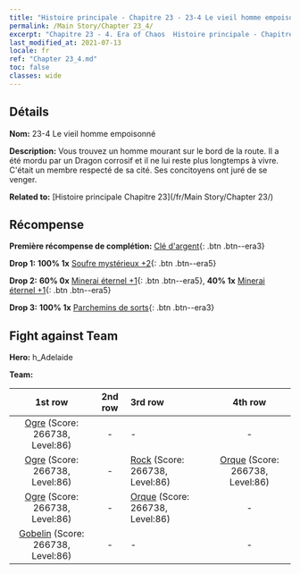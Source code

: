 ```yaml
---
title: "Histoire principale - Chapitre 23 - 23-4 Le vieil homme empoisonné"
permalink: /Main Story/Chapter 23_4/
excerpt: "Chapitre 23 - 4. Era of Chaos  Histoire principale - Chapitre 23_4. 23-4 Le vieil homme empoisonné"
last_modified_at: 2021-07-13
locale: fr
ref: "Chapter 23_4.md"
toc: false
classes: wide
---
```


## Détails

 **Nom:** 23-4 Le vieil homme empoisonné

 **Description:** Vous trouvez un homme mourant sur le bord de la route. Il a été mordu par un Dragon corrosif et il ne lui reste plus longtemps à vivre. C'était un membre respecté de sa cité. Ses concitoyens ont juré de se venger.

 **Related to:** [Histoire principale Chapitre 23](/fr/Main Story/Chapter 23/)

## Récompense

 **Première récompense de complétion:** [Clé d'argent](/ItemsFR/con_693/){: .btn .btn--era3}

 **Drop 1:** **100% 1x** [Soufre mystérieux +2](/ItemsFR/mat_78/){: .btn .btn--era5}

 **Drop 2:** **60% 0x** [Minerai éternel +1](/ItemsFR/mat_68/){: .btn .btn--era5}, **40% 1x** [Minerai éternel +1](/ItemsFR/mat_68/){: .btn .btn--era5}

 **Drop 3:** **100% 1x** [Parchemins de sorts](/ItemsFR/con_694/){: .btn .btn--era3}


## Fight against Team
 **Hero:** h_Adelaide

 **Team:**


  | 1st row | 2nd row | 3rd row | 4th row |
  |:----:|:----:|:----|:----:|
  | [Ogre](/fr/units/Ogre/) (Score: 266738, Level:86)  | - | - | - |
  | [Ogre](/fr/units/Ogre/) (Score: 266738, Level:86)  | - | [Rock](/fr/units/Roc/) (Score: 266738, Level:86)  | [Orque](/fr/units/Orc/) (Score: 266738, Level:86)  |
  | [Ogre](/fr/units/Ogre/) (Score: 266738, Level:86)  | - | [Orque](/fr/units/Orc/) (Score: 266738, Level:86)  | - |
  | [Gobelin](/fr/units/Goblin/) (Score: 266738, Level:86)  | - | - | - |


